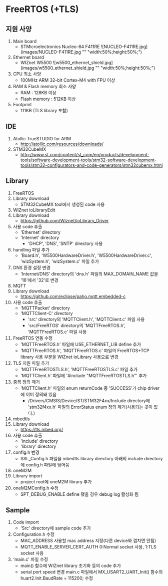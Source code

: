 FreeRTOS (+TLS)
===

지원 사양
---
1. Main board
	+ STMicroelectronics Nucleo-64 F411RE
	![NUCLEO-F411RE.jpg](images/NUCLEO-F411RE.jpg "" "width:50%;height:50%;")
2. Ethernet board
	+ WIZnet W5500
    ![w5500_ethernet_shield.jpg](images/w5500_ethernet_shield.jpg "" "width:50%;height:50%;")
3. CPU 최소 사양
	+ 100MHz ARM 32-bit Cortex-M4 with FPU 이상
4. RAM & Flash memory 최소 사양
	+ RAM : 128KB 이상
	+ Flash memory : 512KB 이상
5. Footprint
	+ 111KB (TLS library 포함)

IDE
---
1. Atollic TrueSTUDIO for ARM
	+ http://atollic.com/resources/downloads/
2. STM32CubeMX
	+ http://www.st.com/content/st_com/en/products/development-tools/software-development-tools/stm32-software-development-tools/stm32-configurators-and-code-generators/stm32cubemx.html

Library
---
1. FreeRTOS
 1. Library download
	+ STM32CubeMX tool에서 생성된 code 사용
2. WIZnet ioLibraryEdit
 1. Library download
	+ https://github.com/Wiznet/ioLibrary_Driver
 2. 사용 code 추출
	+ 'Ethernet' directory
	+ 'Internet' directory
		+ 'DHCP', 'DNS', 'SNTP' directory 사용
 3. handling 파일 추가
	+ 'Board.h', 'W5500HardwareDriver.h', 'W5500HardwareDriver.c', 'wizSystem.h', 'wizSystem.c' 파일 추가
 4. DNS 환경 설정 변경
	+ 'Internet/DNS' directory의 'dns.h' 파일의 MAX_DOMAIN_NAME 값을 '16'에서 '32'로 변경
3. MQTT
 1. Library download
	+ https://github.com/eclipse/paho.mqtt.embedded-c
 2. 사용 code 추출
	+ 'MQTTPacket' directory
	+ 'MQTTClient-C' directory
		+ 'src' directory의 'MQTTClient.h', 'MQTTClient.c' 파일 사용
		+ 'src/FreeRTOS' directory의 'MQTTFreeRTOS.h', 'MQTTFreeRTOS.c' 파일 사용
 3. FreeRTOS 연동 수정
	+ 'MQTTFreeRTOS.h' 파일에 USE_ETHERNET_LIB define 추가
	+ 'MQTTFreeRTOS.h', 'MQTTFreeRTOS.c' 파일의 FreeRTOS+TCP library 사용 부분을 WIZnet ioLibrary 사용으로 변경
 4. TLS 지원 파일 추가
	+ 'MQTTFreeRTOSTLS.h', 'MQTTFreeRTOSTLS.c' 파일 추가
	+ 'MQTTClient.h' 파일에 '#include "MQTTFreeRTOSTLS.h"' 추가
 5. 중복 정의 제거
	+ 'MQTTClient.h' 파일의 enum returnCode 중 'SUCCESS'가 chip driver에 이미 정의돼 있음
		+ /Drivers/CMSIS/Device/ST/STM32F4xx/Include directory에 'stm32f4xx.h' 파일의 ErrorStatus enum 정의 제거(사용되는 곳이 없다.)
4. mbedtls
 1. Library download
	+ https://tls.mbed.org/
 2. 사용 code 추출
	+ 'include' directory
	+ 'library' directory
 3. config.h 변경
	+ SSL_Config.h 파일을 mbedtls library directory 아래의 include directory에 config.h 파일에 덮어씀
5. oneM2M
 1. Library import
	+ project root에 oneM2M library 추가
 2. oneM2MConfig.h 수정
	+ SPT_DEBUG_ENABLE
		define 됐을 경우 debug log 활성화 됨

Sample
---
 1. Code import
	+ 'Src' directory에 sample code 추가
 2. Configuration.h 수정
	+ MAC_ADDRESS
		사용할 mac address 지정(다른 device와 겹치면 안됨)
	+ MQTT_ENABLE_SERVER_CERT_AUTH
		0:Normal socket 사용, 1:TLS socket 사용
 3. 'main.c' 파일 수정
	+ main() 함수에 WIZnet library 초기화 등의 code 추가
	+ serial port speed 변경
		main.c 파일에서 MX_USART2_UART_Init() 함수의 huart2.Init.BaudRate = 115200; 수정
